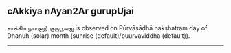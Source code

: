 ## cAkkiya nAyan2Ar gurupUjai

சாக்கிய நாயனார் குருபூஜை is observed on Pūrvāṣāḍhā nakṣhatram day of Dhanuḥ (solar) month (sunrise (default)/puurvaviddha (default)).


---
